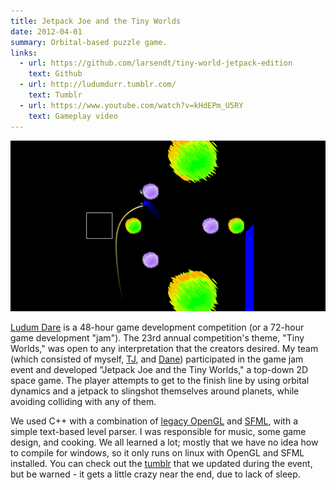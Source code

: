 ```yaml
---
title: Jetpack Joe and the Tiny Worlds
date: 2012-04-01
summary: Orbital-based puzzle game.
links:
  - url: https://github.com/larsendt/tiny-world-jetpack-edition
    text: Github
  - url: http://ludumdurr.tumblr.com/
    text: Tumblr
  - url: https://www.youtube.com/watch?v=kHdEPm_U5RY
    text: Gameplay video
---
```


![Screenshot from "Jetpack Joe and the Tiny Worlds"](ld23.png)

[Ludum Dare](http://www.ludumdare.com/compo/) is a 48-hour game development competition (or a 72-hour game development "jam"). The 23rd annual competition's theme, "Tiny Worlds," was open to any interpretation that the creators desired. My team (which consisted of myself, [TJ](http://www.yakuprising.net/teej), and [Dane](https://larsendt.com/)) participated in the game jam event and developed "Jetpack Joe and the Tiny Worlds," a top-down 2D space game. The player attempts to get to the finish line by using orbital dynamics and a jetpack to slingshot themselves around planets, while avoiding colliding with any of them.

We used C++ with a combination of [legacy OpenGL](http://www.opengl.org/wiki/Legacy_OpenGL) and [SFML](http://www.sfml-dev.org/), with a simple text-based level parser. I was responsible for music, some game design, and cooking. We all learned a lot; mostly that we have no idea how to compile for windows, so it only runs on linux with OpenGL and SFML installed. You can check out the [tumblr](http://ludumdurr.tumblr.com/) that we updated during the event, but be warned - it gets a little crazy near the end, due to lack of sleep.
